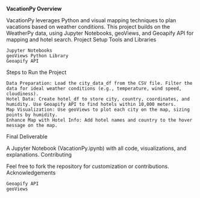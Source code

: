 **VacationPy Overview**

VacationPy leverages Python and visual mapping techniques to plan vacations based on weather conditions. This project builds on the WeatherPy data, using Jupyter Notebooks, geoViews, and Geoapify API for mapping and hotel search.
Project Setup
Tools and Libraries

    Jupyter Notebooks
    geoViews Python Library
    Geoapify API

Steps to Run the Project

    Data Preparation: Load the city_data_df from the CSV file. Filter the data for ideal weather conditions (e.g., temperature, wind speed, cloudiness).
    Hotel Data: Create hotel_df to store city, country, coordinates, and humidity. Use Geoapify API to find hotels within 10,000 meters.
    Map Visualization: Use geoViews to plot each city on the map, sizing points by humidity.
    Enhance Map with Hotel Info: Add hotel names and country to the hover message on the map.

Final Deliverable

A Jupyter Notebook (VacationPy.ipynb) with all code, visualizations, and explanations.
Contributing

Feel free to fork the repository for customization or contributions.
Acknowledgements

    Geoapify API
    geoViews
